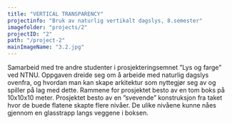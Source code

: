 ```yaml
---
title: "VERTICAL TRANSPARENCY"
projectinfo: "Bruk av naturlig vertikalt dagslys, 8.semester"
imagefolder: "projects/2"
projectID: "2"
path: "/project-2"
mainImageName: "3.2.jpg"
---
```


Samarbeid med tre andre studenter i prosjekteringsemnet ”Lys og farge” ved NTNU. Oppgaven dreide seg om å arbeide med naturlig dagslys ovenfra, og hvordan man kan skape arkitektur som nyttegjør seg av og spiller på lag med dette. Rammene for prosjektet besto av en tom boks på 10x10x10 meter. Prosjektet besto av en ”svevende” konstruksjon fra taket hvor de buede flatene skapte flere nivåer. De ulike nivåene kunne nåes gjennom en glasstrapp langs veggene i boksen.
